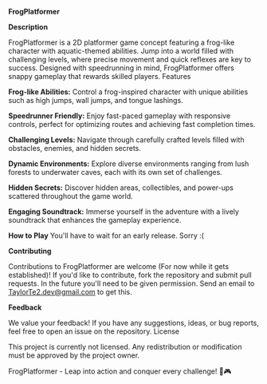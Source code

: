 **FrogPlatformer**

**Description**

FrogPlatformer is a 2D platformer game concept featuring a frog-like character with aquatic-themed abilities. Jump into a world filled with challenging levels, where precise movement and quick reflexes are key to success. Designed with speedrunning in mind, FrogPlatformer offers snappy gameplay that rewards skilled players.
Features

**Frog-like Abilities:** Control a frog-inspired character with unique abilities such as high jumps, wall jumps, and tongue lashings.

**Speedrunner Friendly:** Enjoy fast-paced gameplay with responsive controls, perfect for optimizing routes and achieving fast completion times.

**Challenging Levels:** Navigate through carefully crafted levels filled with obstacles, enemies, and hidden secrets.

**Dynamic Environments:** Explore diverse environments ranging from lush forests to underwater caves, each with its own set of challenges.

**Hidden Secrets:** Discover hidden areas, collectibles, and power-ups scattered throughout the game world.

**Engaging Soundtrack:** Immerse yourself in the adventure with a lively soundtrack that enhances the gameplay experience.

**How to Play**
    You'll have to wait for an early release. Sorry :(

**Contributing**

Contributions to FrogPlatformer are welcome (For now while it gets established)! If you'd like to contribute, fork the repository and submit pull requests.
In the future you'll need to be given permission. Send an email to TaylorTe2.dev@gmail.com to get this.

**Feedback**

We value your feedback! If you have any suggestions, ideas, or bug reports, feel free to open an issue on the repository.
License

This project is currently not licensed. Any redistribution or modification must be approved by the project owner.

FrogPlatformer - Leap into action and conquer every challenge! 🐸🎮

